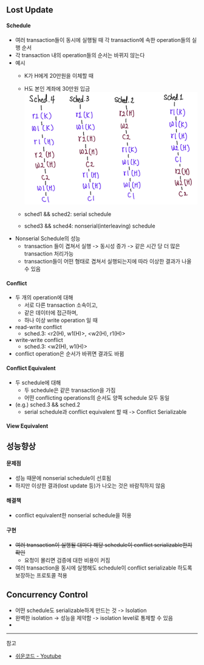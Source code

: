 ## Lost Update
#### Schedule
- 여러 transaction들이 동시에 실행될 때 각 transaction에 속한 operation들의 실행 순서
-  각 transaction 내의 operation들의 순서는 바뀌지 않는다
- 예시
	- K가 H에게 20만원을 이체할 때
	- H도 본인 계좌에 30만원 입금
![schedule](asset/schedule.png)

	- sched1 && sched2: serial schedule
	- sched3 && sched4: nonserial(interleaving) schedule
- Nonserial Schedule의 성능
	- transaction 들이 겹쳐서 실행 -> 동시성 증가 -> 같은 시간 당 더 많은 transaction 처리가능
	- transaction들이 어떤 형태로 겹쳐서 실행되는지에 따라 이상한 결과가 나올 수 있음
#### Conflict
- 두 개의 operation에 대해
	- 서로 다른 transaction 소속이고,
	- 같은 데이터에 접근하며,
	- 하나 이상 write operation 일 때
- read-write conflict
	- sched.3: <r2(H), w1(H)>, <w2(H), r1(H)>
- write-write conflict
	- sched.3: <w2(H), w1(H)>
- conflict operation은 순서가 바뀌면 결과도 바뀜
#### Conflict Equivalent
- 두 schedule에 대해
	- 두 schedule은 같은 transaction을 가짐
	- 어떤 conflicting operations의 순서도 양쪽 schedule 모두 동일
- (e.g.) sched.3 && sched.2
	- serial schedule과 conflict equivalent 할 때 -> Conflict Serializable
#### View Equivalent


## 성능향상
#### 문제점
- 성능 때문에 nonserial schedule이 선호됨
- 하지만 이상한 결과(lost update 등)가 나오는 것은 바람직하지 않음
#### 해결책
- conflict equivalent한 nonserial schedule을 허용
#### 구현
- ~~여러 transaction이 실행될 대마다 해당 schedule이 conflict serializable한지 확인~~
	- 요청이 몰리면 검증에 대한 비용이 커짐
- 여러 transaction을 동시에 실행해도 schedule이 conflict serializable 하도록 보장하는 프로토콜 적용

## Concurrency Control
- 어떤 schedule도 serializable하게 만드는 것 -> Isolation
- 완벽한 isolation -> 성능을 제약함 -> isolation level로 통제할 수 있음
- 
---
참고
- [쉬운코드 - Youtube](https://www.youtube.com/watch?v=DwRN24nWbEc&list=PLcXyemr8ZeoT-_8yBc_p_lVwRRqUaN8ET&index=51)
